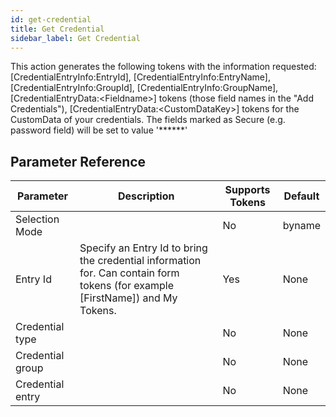 ```yaml
---
id: get-credential
title: Get Credential
sidebar_label: Get Credential
---
```



This action generates the following tokens with the information requested: [CredentialEntryInfo:EntryId], [CredentialEntryInfo:EntryName], [CredentialEntryInfo:GroupId], [CredentialEntryInfo:GroupName], [CredentialEntryData:&lt;Fieldname&gt;] tokens (those field names in the "Add Credentials"), [CredentialEntryData:&lt;CustomDataKey&gt;] tokens for the CustomData of your credentials. The fields marked as Secure (e.g. password field) will be set to value '******'

## Parameter Reference
| Parameter | Description | Supports Tokens | Default |
| -- | -- | -- | -- |
| Selection Mode |  | No | byname |
| Entry Id | Specify an Entry Id to bring the credential information for. Can contain form tokens (for example [FirstName]) and My Tokens. | Yes | None |
| Credential type |  | No | None |
| Credential group |  | No | None |
| Credential entry |  | No | None |
